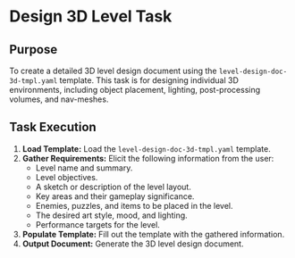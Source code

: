 # Design 3D Level Task

## Purpose

To create a detailed 3D level design document using the `level-design-doc-3d-tmpl.yaml` template. This task is for designing individual 3D environments, including object placement, lighting, post-processing volumes, and nav-meshes.

## Task Execution

1.  **Load Template:** Load the `level-design-doc-3d-tmpl.yaml` template.
2.  **Gather Requirements:** Elicit the following information from the user:
    *   Level name and summary.
    *   Level objectives.
    *   A sketch or description of the level layout.
    *   Key areas and their gameplay significance.
    *   Enemies, puzzles, and items to be placed in the level.
    *   The desired art style, mood, and lighting.
    *   Performance targets for the level.
3.  **Populate Template:** Fill out the template with the gathered information.
4.  **Output Document:** Generate the 3D level design document.
